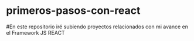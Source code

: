 # primeros-pasos-con-react

#En este repositorio iré subiendo proyectos relacionados con mi avance en el Framework JS REACT
